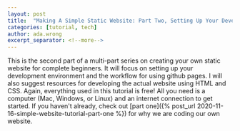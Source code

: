```yaml
---
layout: post
title:  "Making A Simple Static Website: Part Two, Setting Up Your Development Environment and Workflow for Github Pages"
categories: [tutorial, tech]
author: ada.wrong
excerpt_separator: <!--more-->
---
```


This is the second part of a multi-part series on creating your own static website for complete beginners. It will focus on setting up your development environment and the workflow for using github pages.<!--more--> I will also suggest resources for developing the actual website using HTML and CSS. Again, everything used in this tutorial is free! All you need is a computer (Mac, Windows, or Linux) and an internet connection to get started. If you haven't already, check out [part one]({% post_url 2020-11-16-simple-website-tutorial-part-one %}) for why we are coding our own website.

